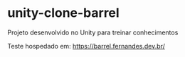 # unity-clone-barrel
Projeto desenvolvido no Unity para treinar conhecimentos

Teste hospedado em: https://barrel.fernandes.dev.br/
